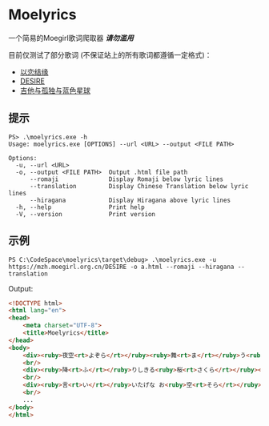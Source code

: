 # Moelyrics

一个简易的Moegirl歌词爬取器 ***请勿滥用***

目前仅测试了部分歌词 (不保证站上的所有歌词都遵循一定格式)：
- [以恋结缘](https://mzh.moegirl.org.cn/%E4%BB%A5%E6%81%8B%E7%BB%93%E7%BC%98)
- [DESIRE](https://mzh.moegirl.org.cn/DESIRE)
- [吉他与孤独与蓝色星球](https://mzh.moegirl.org.cn/%E5%90%89%E4%BB%96%E4%B8%8E%E5%AD%A4%E7%8B%AC%E4%B8%8E%E8%93%9D%E8%89%B2%E6%98%9F%E7%90%83)

## 提示

```shell
PS> .\moelyrics.exe -h
Usage: moelyrics.exe [OPTIONS] --url <URL> --output <FILE PATH>

Options:
  -u, --url <URL>
  -o, --output <FILE PATH>  Output .html file path
      --romaji              Display Romaji below lyric lines
      --translation         Display Chinese Translation below lyric lines
      --hiragana            Display Hiragana above lyric lines
  -h, --help                Print help
  -V, --version             Print version
```

## 示例

```shell
PS C:\CodeSpace\moelyrics\target\debug> .\moelyrics.exe -u https://mzh.moegirl.org.cn/DESIRE -o a.html --romaji --hiragana --translation
```

Output:

```html
<!DOCTYPE html>
<html lang="en">
<head>
    <meta charset="UTF-8">
    <title>Moelyrics</title>
</head>
<body>
    <div><ruby>夜空<rt>よぞら</rt></ruby><ruby>舞<rt>ま</rt></ruby>う<ruby>粉<rt>こな</rt></ruby><ruby>雪<rt>ゆき</rt></ruby>のような<br/>yo zo ra ma u ko na yu ki no yo u na<br/>粉雪夜空中起舞</div>
    <br/>
    <div><ruby>降<rt>ふ</rt></ruby>りしきる<ruby>桜<rt>さくら</rt></ruby><ruby>吹雪<rt>ふぶき</rt></ruby>でも<br/>hu ri si ki ru sa ku ra hu bu ki de mo<br/>樱吹雪簌簌飘落</div>
    <br/>
    <div><ruby>言<rt>い</rt></ruby>いたげな お<ruby>空<rt>そら</rt></ruby>の<ruby>月<rt>つき</rt></ruby>でも<br/>i i ta ge na  o so ra no tu ki de mo<br/>欲言又止的明月啊</div>
    <br/>
    ...
</body>
</html>
```